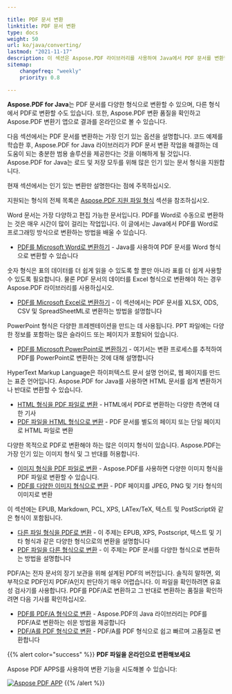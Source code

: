 ```yaml
---

title: PDF 문서 변환  
linktitle: PDF 문서 변환  
type: docs  
weight: 50  
url: ko/java/converting/  
lastmod: "2021-11-17"  
description: 이 섹션은 Aspose.PDF 라이브러리를 사용하여 Java에서 PDF 문서를 변환할 수 있는 모든 가능한 옵션에 대한 설명을 포함합니다.  
sitemap:  
    changefreq: "weekly"  
    priority: 0.8  

---
```


**Aspose.PDF for Java**는 PDF 문서를 다양한 형식으로 변환할 수 있으며, 다른 형식에서 PDF로 변환할 수도 있습니다. 또한, Aspose.PDF 변환 품질을 확인하고 Aspose.PDF 변환기 앱으로 결과를 온라인으로 볼 수 있습니다.

다음 섹션에서는 PDF 문서를 변환하는 가장 인기 있는 옵션을 설명합니다. 코드 예제를 학습한 후, Aspose.PDF for Java 라이브러리가 PDF 문서 변환 작업을 해결하는 데 도움이 되는 충분한 범용 솔루션을 제공한다는 것을 이해하게 될 것입니다. Aspose.PDF for Java는 로드 및 저장 모두를 위해 많은 인기 있는 문서 형식을 지원합니다.

현재 섹션에서는 인기 있는 변환만 설명한다는 점에 주목하십시오.

지원되는 형식의 전체 목록은 [Aspose.PDF 지원 파일 형식](https://docs.aspose.com/pdf/java/supported-file-formats/) 섹션을 참조하십시오.

Word 문서는 가장 다양하고 편집 가능한 문서입니다. PDF를 Word로 수동으로 변환하는 것은 매우 시간이 많이 걸리는 작업입니다. 이 글에서는 Java에서 PDF를 Word로 프로그래밍 방식으로 변환하는 방법을 배울 수 있습니다.

- [PDF를 Microsoft Word로 변환하기](/pdf/java/convert-pdf-to-word/) - Java를 사용하여 PDF 문서를 Word 형식으로 변환할 수 있습니다

숫자 형식은 표의 데이터를 더 쉽게 읽을 수 있도록 할 뿐만 아니라 표를 더 쉽게 사용할 수 있도록 필요합니다. 물론 PDF 문서의 데이터를 Excel 형식으로 변환해야 하는 경우 Aspose.PDF 라이브러리를 사용하십시오.

- [PDF를 Microsoft Excel로 변환하기](/pdf/java/convert-pdf-to-excel/) - 이 섹션에서는 PDF 문서를 XLSX, ODS, CSV 및 SpreadSheetML로 변환하는 방법을 설명합니다

PowerPoint 형식은 다양한 프레젠테이션을 만드는 데 사용됩니다. PPT 파일에는 다양한 정보를 포함하는 많은 슬라이드 또는 페이지가 포함되어 있습니다.

- [PDF를 Microsoft PowerPoint로 변환하기](/pdf/java/convert-pdf-to-powerpoint/) - 여기서는 변환 프로세스를 추적하여 PDF를 PowerPoint로 변환하는 것에 대해 설명합니다

HyperText Markup Language은 하이퍼텍스트 문서 설명 언어로, 웹 페이지를 만드는 표준 언어입니다. Aspose.PDF for Java를 사용하면 HTML 문서를 쉽게 변환하거나 반대로 변환할 수 있습니다.

- [HTML 형식을 PDF 파일로 변환](/pdf/java/convert-html-to-pdf/) - HTML에서 PDF로 변환하는 다양한 측면에 대한 기사
- [PDF 파일을 HTML 형식으로 변환](/pdf/java/convert-pdf-to-html/) - PDF 문서를 별도의 페이지 또는 단일 페이지로 HTML 파일로 변환

다양한 목적으로 PDF로 변환해야 하는 많은 이미지 형식이 있습니다. Aspose.PDF는 가장 인기 있는 이미지 형식 및 그 반대를 허용합니다.

- [이미지 형식을 PDF 파일로 변환](/pdf/java/convert-images-format-to-pdf/) - Aspose.PDF를 사용하면 다양한 이미지 형식을 PDF 파일로 변환할 수 있습니다.
- [PDF를 다양한 이미지 형식으로 변환](/pdf/java/convert-pdf-to-images-format/) - PDF 페이지를 JPEG, PNG 및 기타 형식의 이미지로 변환

이 섹션에는 EPUB, Markdown, PCL, XPS, LATex/TeX, 텍스트 및 PostScript와 같은 형식이 포함됩니다.

- [다른 파일 형식을 PDF로 변환](/pdf/java/convert-other-files-to-pdf/) - 이 주제는 EPUB, XPS, Postscript, 텍스트 및 기타 형식과 같은 다양한 형식으로의 변환을 설명합니다
- [PDF 파일을 다른 형식으로 변환](/pdf/java/convert-pdf-to-other-files/) - 이 주제는 PDF 문서를 다양한 형식으로 변환하는 방법을 설명합니다

PDF/A는 전자 문서의 장기 보관을 위해 설계된 PDF의 버전입니다. 솔직히 말하면, 외부적으로 PDF인지 PDF/A인지 판단하기 매우 어렵습니다. 이 파일을 확인하려면 유효성 검사기를 사용합니다. PDF를 PDF/A로 변환하고 그 반대로 변환하는 품질을 확인하려면 다음 기사를 확인하십시오.

- [PDF를 PDF/A 형식으로 변환](/pdf/java/convert-pdf-to-pdfa/) - Aspose.PDF의 Java 라이브러리는 PDF를 PDF/A로 변환하는 쉬운 방법을 제공합니다
- [PDF/A를 PDF 형식으로 변환](/pdf/java/convert-pdfa-to-pdf/) - PDF/A를 PDF 형식으로 쉽고 빠르며 고품질로 변환합니다

{{% alert color="success" %}}
**PDF 파일을 온라인으로 변환해보세요**


Aspose PDF APPS를 사용하여 변환 기능을 시도해볼 수 있습니다:

[![Aspose PDF APP](app.png)](https://products.aspose.app/pdf/conversion)
{{% /alert %}}
